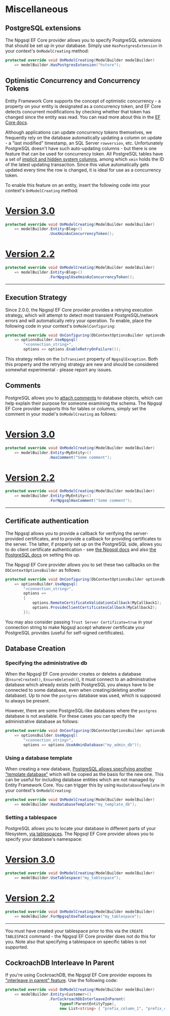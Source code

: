 # Miscellaneous

## PostgreSQL extensions

The Npgsql EF Core provider allows you to specify PostgreSQL extensions that should be set up in your database.
Simply use `HasPostgresExtension` in your context's `OnModelCreating` method:

```c#
protected override void OnModelCreating(ModelBuilder modelBuilder)
    => modelBuilder.HasPostgresExtension("hstore");
```

## Optimistic Concurrency and Concurrency Tokens

Entity Framework Core supports the concept of optimistic concurrency - a property on your entity is designated as a concurrency token, and EF Core detects concurrent modifications by checking whether that token has changed since the entity was read. You can read more about this in the [EF Core docs](https://docs.microsoft.com/ef/core/modeling/concurrency).

Although applications can update concurrency tokens themselves, we frequently rely on the database automatically updating a column on update - a "last modified" timestamp, an SQL Server `rowversion`, etc. Unfortunately PostgreSQL doesn't have such auto-updating columns - but there is one feature that can be used for concurrency token. All PostgreSQL tables have a set of [implicit and hidden system columns](https://www.postgresql.org/docs/current/static/ddl-system-columns.htm://www.postgresql.org/docs/current/static/ddl-system-columns.html), among which `xmin` holds the ID of the latest updating transaction. Since this value automatically gets updated every time the row is changed, it is ideal for use as a concurrency token.

To enable this feature on an entity, insert the following code into your context's `OnModelCreating` method:

# [Version 3.0](#tab/3.0)

```c#
protected override void OnModelCreating(ModelBuilder modelBuilder)
    => modelBuilder.Entity<Blog>()
                   .UseXminAsConcurrencyToken();
```

# [Version 2.2](#tab/2.2)

```c#
protected override void OnModelCreating(ModelBuilder modelBuilder)
    => modelBuilder.Entity<Blog>()
                   .ForNpgsqlUseXminAsConcurrencyToken();
```

---

## Execution Strategy

Since 2.0.0, the Npgsql EF Core provider provides a retrying execution strategy, which will attempt to detect most transient PostgreSQL/network errors and will automatically retry your operation. To enable, place the following code in your context's `OnModelConfiguring`:

```c#
protected override void OnConfiguring(DbContextOptionsBuilder optionsBuilder)
    => optionsBuilder.UseNpgsql(
        "<connection_string>",
        options => options.EnableRetryOnFailure());
```

This strategy relies on the `IsTransient` property of `NpgsqlException`. Both this property and the retrying strategy are new and should be considered somewhat experimental - please report any issues.

## Comments

PostgreSQL allows you to [attach comments](https://www.postgresql.org/docs/current/static/sql-syntax-lexical.html#SQL-SYNTAX-COMMENTS) to database objects, which can help explain their purpose for someone examining the schema. The Npgsql EF Core provider supports this for tables or columns, simply set the comment in your model's `OnModelCreating` as follows:

# [Version 3.0](#tab/3.0)

```c#
protected override void OnModelCreating(ModelBuilder modelBuilder)
    => modelBuilder.Entity<MyEntity>()
                   .HasComment("Some comment");
```

# [Version 2.2](#tab/2.2)

```c#
protected override void OnModelCreating(ModelBuilder modelBuilder)
    => modelBuilder.Entity<MyEntity>()
                   .ForNpgsqlHasComment("Some comment");
```

---

## Certificate authentication

The Npgsql allows you to provide a callback for verifying the server-provided certificates, and to provide a callback for providing certificates to the server. The latter, if properly set up on the PostgreSQL side, allows you to do client certificate authentication - see [the Npgsql docs](http://www.npgsql.org/doc/security.html#encryption-ssltls) and also [the PostgreSQL docs](https://www.postgresql.org/docs/current/static/ssl-tcp.html#SSL-CLIENT-CERTIFICATES) on setting this up.

The Npgsql EF Core provider allows you to set these two callbacks on the `DbContextOptionsBuilder` as follows:

```c#
protected override void OnConfiguring(DbContextOptionsBuilder optionsBuilder)
    => optionsBuilder.UseNpgsql(
        "<connection_string>",
        options =>
        {
            options.RemoteCertificateValidationCallback(MyCallback1);
            options.ProvideClientCertificatesCallback(MyCallback2);
        });
```

You may also consider passing `Trust Server Certificate=true` in your connection string to make Npgsql accept whatever certificate your PostgreSQL provides (useful for self-signed certificates).

## Database Creation

### Specifying the administrative db

When the Npgsql EF Core provider creates or deletes a database (`EnsureCreated()`, `EnsureDeleted()`), it must connect to an administrative database which already exists (with PostgreSQL you always have to be connected to some database, even when creating/deleting another database). Up to now the `postgres` database was used, which is supposed to always be present.

However, there are some PostgreSQL-like databases where the `postgres` database is not available. For these cases you can specify the administrative database as follows:

```c#
protected override void OnConfiguring(DbContextOptionsBuilder optionsBuilder)
    => optionsBuilder.UseNpgsql(
        "<connection_string>",
        options => options.UseAdminDatabase("my_admin_db"));
```

### Using a database template

When creating a new database,
[PostgreSQL allows specifying another "template database"](http://www.postgresql.org/docs/current/static/manage-ag-templatedbs.html)
which will be copied as the basis for the new one. This can be useful for including database entities which are not managed by Entity Framework Core. You can trigger this by using `HasDatabaseTemplate` in your context's `OnModelCreating`:

```c#
protected override void OnModelCreating(ModelBuilder modelBuilder)
    => modelBuilder.HasDatabaseTemplate("my_template_db");
```

### Setting a tablespace

PostgreSQL allows you to locate your database in different parts of your filesystem, [via tablespaces](https://www.postgresql.org/docs/current/static/manage-ag-tablespaces.html). The Npgsql EF Core provider allows you to specify your database's namespace:

# [Version 3.0](#tab/3.0)

```c#
protected override void OnModelCreating(ModelBuilder modelBuilder)
    => modelBuilder.UseTablespace("my_tablespace");
```

# [Version 2.2](#tab/2.2)

```c#
protected override void OnModelCreating(ModelBuilder modelBuilder)
    => modelBuilder.ForNpgsqlUseTablespace("my_tablespace");
```

---

You must have created your tablespace prior to this via the `CREATE TABLESPACE` command - the Npgsql EF Core provider does not do this for you. Note also that specifying a tablespace on specific tables is not supported.

## CockroachDB Interleave In Parent

If you're using CockroachDB, the Npgsql EF Core provider exposes its ["interleave in parent" feature](https://www.cockroachlabs.com/docs/stable/interleave-in-parent.html). Use the following code:

```c#
protected override void OnModelCreating(ModelBuilder modelBuilder)
    => modelBuilder.Entity<Customer>()
                   .ForCockroachDbInterleaveInParent(
                        typeof(ParentEntityType),
                        new List<string> { "prefix_column_1", "prefix_column_2" });
```



